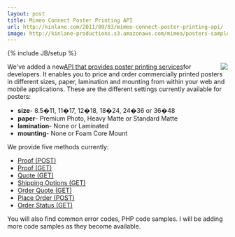 ```yaml
---
layout: post
title: Mimeo Connect Poster Printing API
url: http://kinlane.com/2011/09/03/mimeo-connect-poster-printing-api/
image: http://kinlane-productions.s3.amazonaws.com/mimeo/posters-sample.png
---
```

{% include JB/setup %}
<img src="http://kinlane-productions.s3.amazonaws.com/mimeo/posters-sample.png"  align="right" />We've added a new<a title="API that provides poster printing services" href="http://mimeoconnect.3scale.net/wiki/poster-printing-api">API that provides poster printing services</a>for developers. It enables you to price and order commercially printed posters in different sizes, paper, lamination and mounting from within your web and mobile applications.
These are the different settings currently available for posters:
<ul>
     <li>
          <strong>size</strong>- 8.5�11, 11�17, 12�18, 18�24, 24�36 or 36�48
     </li>
     <li>
          <strong>paper</strong>- Premium Photo, Heavy Matte or Standard Matte
     </li>
     <li>
          <strong>lamination</strong>- None or Laminated
     </li>
     <li>
          <strong>mounting</strong>- None or Foam Core Mount
     </li>
</ul>We provide five methods currently:
<ul>
     <li>
          <a href="http://mimeoconnect.3scale.net/wiki/poster-printing-apiProof-Post" target="_blank">Proof (POST)</a>
     </li>
     <li>
          <a href="http://mimeoconnect.3scale.net/wiki/poster-printing-apiProof-GET" target="_blank">Proof (GET)</a>
     </li>
     <li>
          <a href="http://mimeoconnect.3scale.net/wiki/poster-printing-apiQuote-GET" target="_blank">Quote (GET)</a>
     </li>
     <li>
          <a href="http://mimeoconnect.3scale.net/wiki/poster-printing-apiShippingOptions-GET" target="_blank">Shipping Options (GET)</a>
     </li>
     <li>
          <a href="http://mimeoconnect.3scale.net/wiki/poster-printing-apiOrderQuote-GET" target="_blank">Order Quote (GET)</a>
     </li>
     <li>
          <a href="http://mimeoconnect.3scale.net/wiki/poster-printing-apiPlaceOrder-POST" target="_blank">Place Order (POST)</a>
     </li>
     <li>
          <a href="http://mimeoconnect.3scale.net/wiki/poster-printing-apiOrderStatus-GET" target="_blank">Order Status (GET)</a>
     </li>
</ul>You will also find common error codes, PHP code samples. I will be adding more code samples as they become available.